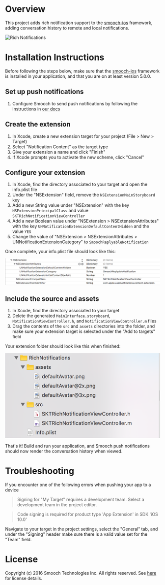 # Overview

This project adds rich notification support to the [smooch-ios](https://github.com/smooch/smooch-ios) framework, adding conversation history to remote and local notifications.

![Rich Notifications](http://blog.smooch.io/content/images/2016/09/animation-1.gif)

# Installation Instructions

Before following the steps below, make sure that the [smooch-ios](https://github.com/smooch/smooch-ios) framework is installed in your application, and that you are on at least version 5.0.0.

## Set up push notifications

1. Configure Smooch to send push notifications by following the instructions in [our docs](http://docs.smooch.io/ios/#configuring-push-notifications)

## Create the extension

1. In Xcode, create a new extension target for your project (File > New > Target)
2. Select "Notification Content" as the target type
3. Give your extension a name and click "Finish"
4. If Xcode prompts you to activate the new scheme, click "Cancel"

## Configure your extension

1. In Xcode, find the directory associated to your target and open the info.plist file
2. Under the "NSExtension" field, remove the `NSExtensionMainStoryboard` key
3. Add a new String value under "NSExtension" with the key `NSExtensionPrincipalClass` and value `SKTRichNotificationViewController`
4. Add a new Boolean value under "NSExtension > NSExtensionAttributes"  with the key `UNNotificationExtensionDefaultContentHidden` and the value `YES`
5. Change the value of "NSExtension > NSExtensionAttributes > UNNotificationExtensionCategory" to `SmoochReplyableNotification`

Once complete, your info.plist file should look like this:

![Info.plist configuration](https://raw.githubusercontent.com/smooch/smooch-ios-rich-notifications/master/readme_img/info-plist.png)

## Include the source and assets

1. In Xcode, find the directory associated to your target
2. Delete the generated `MainInterface.storyboard`, `NotificationViewController.h`, and `NotificationViewController.m` files
3. Drag the contents of the `src` and `assets` directories into the folder, and make sure your extension target is selected under the "Add to targets" field

Your extension folder should look like this when finished:

![Extension folder structure](https://raw.githubusercontent.com/smooch/smooch-ios-rich-notifications/master/readme_img/config.png)

That's it! Build and run your application, and Smooch push notifications should now render the conversation history when viewed.

# Troubleshooting

If you encounter one of the following errors when pushing your app to a device

> Signing for "My Target" requires a development team. Select a development team in the project editor.

> Code signing is required for product type 'App Extension' in SDK 'iOS 10.0'

Navigate to your target in the project settings, select the "General" tab, and under the "Signing" header make sure there is a valid value set for the "Team" field.

# License

Copyright (c) 2016 Smooch Technologies Inc.
All rights reserved.
See [here](https://smooch.io/terms/) for license details.